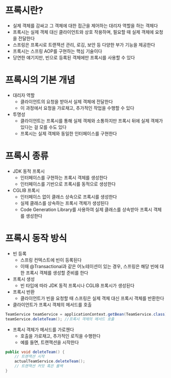 # 프록시란?

- 실제 객체를 감싸고 그 객체에 대한 접근을 제어하는 대리자 역할을 하는 객체다
- 프록시는 실제 객체 대신 클라이언트와 상호 작용하며, 필요할 때 실제 객체에 요청을 전달한다
- 스프링은 프록시로 트랜잭션 관리, 로깅, 보안 등 다양한 부가 기능을 제공한다
- 프록시는 스프링 AOP를 구현하는 핵심 기술이다
- 당연한 얘기지만, 빈으로 등록된 객체에만 프록시를 사용할 수 있다

# 프록시의 기본 개념

- 대리자 역할
    - 클라이언트의 요청을 받아서 실제 객체에 전달한다
    - 이 과정에서 요청을 가로채고, 추가적인 작업을 수행할 수 있다
- 투명성
    - 클라이언트는 프록시를 통해 실제 객체와 소통하지만 프록시 뒤에 실제 객체가 있다는 걸 모를 수도 있다
    - 프록시는 실제 객체와 동일한 인터페이스를 구현한다

# 프록시 종류

- JDK 동적 프록시
    - 인터페이스를 구현하는 프록시 객체를 생성한다
    - 인터페이스를 기반으로 프록시를 동적으로 생성한다
- CGLIB 프록시
    - 인터페이스 없이 클래스 상속으로 프록시를 생성한다
    - 실제 클래스를 상속하는 프록시 객체가 생성된다
    - Code Generation Library를 사용하여 실제 클래스를 상속받아 프록시 객체를 생성한다

# 프록시 동작 방식

- 빈 등록
    - 스프링 컨텍스트에 빈이 등록된다
    - 이때 @Transactional과 같은 어노테이션이 있는 경우, 스프링은 해당 빈에 대한 프록시 객체를 생성할 준비를 한다
- 프록시 생성
    - 빈 타입에 따라 JDK 동적 프록시나 CGLIB 프록시가 생성된다
- 프록시 반환
    - 클라이언트가 빈을 요청할 때 스프링은 실제 객체 대신 프록시 객체를 반환한다
- 클라이언트가 프록시 객체의 메서드를 호출

```java
TeamService teamService = applicationContext.getBean(TeamService.class);
teamService.deleteTeam(); //프록시 객체의 메서드 호출
```

- 프록시 객체가 메서드를 가로챈다
    - 호출을 가로채고, 추가적인 로직을 수행한다
    - 예를 들면, 트랜잭션을 시작한다

```java
public void deleteTeam() {
	// 트랜잭션 시작
	actualTeamService.deleteTeam();
	// 트랜잭션 커밋 혹은 롤백
}
```